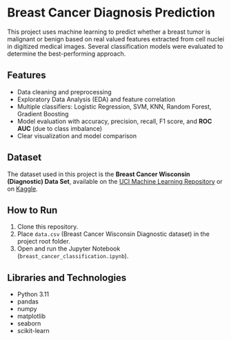 # Breast Cancer Diagnosis Prediction

This project uses machine learning to predict whether a breast tumor is malignant or benign based on real valued features extracted from cell nuclei in digitized medical images. Several classification models were evaluated to determine the best-performing approach.

## Features

- Data cleaning and preprocessing
- Exploratory Data Analysis (EDA) and feature correlation
- Multiple classifiers: Logistic Regression, SVM, KNN, Random Forest, Gradient Boosting
- Model evaluation with accuracy, precision, recall, F1 score, and **ROC AUC** (due to class imbalance)
- Clear visualization and model comparison

## Dataset

The dataset used in this project is the **Breast Cancer Wisconsin (Diagnostic) Data Set**, available on the [UCI Machine Learning Repository](https://archive.ics.uci.edu/ml/datasets/Breast+Cancer+Wisconsin+(Diagnostic)) or on [Kaggle](https://www.kaggle.com/uciml/breast-cancer-wisconsin-data).

## How to Run

1. Clone this repository.
2. Place `data.csv` (Breast Cancer Wisconsin Diagnostic dataset) in the project root folder.
3. Open and run the Jupyter Notebook (`breast_cancer_classification.ipynb`).

## Libraries and Technologies

- Python 3.11
- pandas
- numpy
- matplotlib
- seaborn
- scikit-learn
